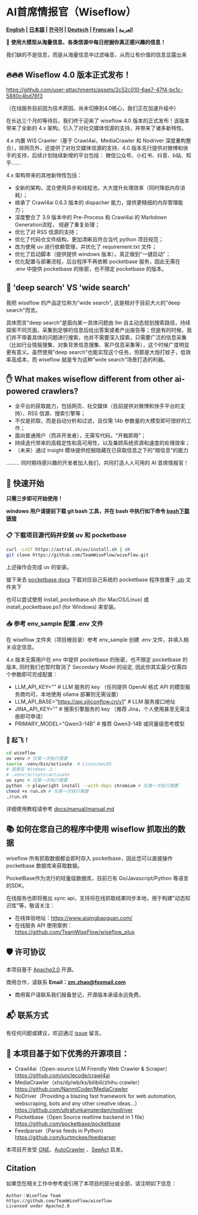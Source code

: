 # AI首席情报官（Wiseflow）

**[English](README_EN.md) | [日本語](README_JP.md) | [한국어](README_KR.md) | [Deutsch](README_DE.md) | [Français](README_FR.md) | [العربية](README_AR.md)**

🚀 **使用大模型从海量信息、各类信源中每日挖掘你真正感兴趣的信息！**

我们缺的不是信息，而是从海量信息中过滤噪音，从而让有价值的信息显露出来

## 🔥🔥🔥 Wiseflow 4.0 版本正式发布！

https://github.com/user-attachments/assets/2c52c010-6ae7-47f4-bc1c-5880c4bd76f3

（在线服务目前因为技术原因，尚未切换到4.0核心，我们正在加速升级中）

在长达三个月的等待后，我们终于迎来了 wiseflow 4.0 版本的正式发布！该版本带来了全新的 4.x 架构，引入了对社交媒体信源的支持，并带来了诸多新特性。

4.x 内置 WIS Crawler（基于 Crawl4ai，MediaCrawler 和 Nodriver 深度重构整合），除网页外，还提供了对社交媒体信源的支持，4.0 版本先行提供对微博和快手的支持，后续计划陆续新增的平台包括：
微信公众号、小红书、抖音、b站、知乎……

4.x 架构带来的其他新特性包括：

- 全新的架构，混合使用异步和线程池，大大提升处理效率（同时降低内存消耗）；
- 继承了 Crawl4ai 0.6.3 版本的 dispacher 能力，提供更精细的内存管理能力；
- 深度整合了 3.9 版本中的 Pre-Process 和 Crawl4ai 的 Markdown Generation流程， 规避了重复处理；
- 优化了对 RSS 信源的支持；
- 优化了代码仓文件结构，更加清晰且符合当代 python 项目规范；
- 改为使用 uv 进行依赖管理，并优化了 requirement.txt 文件；
- 优化了启动脚本（提供提供 windows 版本），真正做到"一键启动"；
- 优化配置与部署流程，后台程序不再依赖 pocketbase 服务，因此无需在 .env 中提供 pocketbase 的账密，也不限定 pocketbase 的版本。

## 🧐  'deep search' VS 'wide search'

我把 wiseflow 的产品定位称为"wide search", 这是相对于目前大火的"deep search"而言。

具体而言"deep search"是面向某一具体问题由 llm 自主动态规划搜索路径，持续探索不同页面，采集到足够的信息后给出答案或者产出报告等；但是有的时候，我们并不带着具体的问题进行搜索，也并不需要深入探索，只需要广泛的信息采集（比如行业情报搜集、对象背景信息搜集、客户信息采集等），这个时候广度明显更有意义。虽然使用"deep search"也能实现这个任务，但那是大炮打蚊子，低效率高成本，而 wiseflow 就是专为这种"wide search"场景打造的利器。

## ✋ What makes wiseflow different from other ai-powered crawlers?

- 全平台的获取能力，包括网页、社交媒体（目前提供对微博和快手平台的支持）、RSS 信源、搜索引擎等；
- 不仅是抓取，而是自动分析和过滤，且仅需 14b 参数量的大模型即可很好的工作；
- 面向普通用户（而非开发者），无需写代码，"开箱即用"；
- 持续迭代带来的高稳定性和高可用性，以及兼顾系统资源和速度的处理效率；
- （未来）通过 insight 模块提供挖掘隐藏在已获取信息之下的"暗信息"的能力

……… 同时期待感兴趣的开发者加入我们，共同打造人人可用的 AI 首席情报官！


## 🌟 快速开始

**只需三步即可开始使用！**

**windows 用户请提前下载 git bash 工具，并在 bash 中执行如下命令 [bash下载链接](https://git-scm.com/downloads/win)**

### 📋 下载项目源代码并安装 uv 和 pocketbase

```bash
curl -LsSf https://astral.sh/uv/install.sh | sh
git clone https://github.com/TeamWiseFlow/wiseflow.git
```

上述操作会完成 uv 的安装。

接下来去 [pocketbase docs](https://pocketbase.io/docs/) 下载对应自己系统的 pocketbase 程序放置于 [.pb](./pb/) 文件夹下

也可以尝试使用 install_pocketbase.sh (for MacOS/Linux) 或 install_pocketbase.ps1 (for Windows) 来安装。

### 📥 参考 env_sample 配置 .env 文件

在 wiseflow 文件夹（项目根目录）参考 env_sample 创建 .env 文件，并填入相关设定信息。

4.x 版本无需用户在.env 中提供 pocketbase 的账密，也不限定 pocketbase 的版本, 同时我们也暂时取消了 Secondary Model 的设定, 因此你其实最少仅需四个参数即可完成配置：

- LLM_API_KEY="" # LLM 服务的 key （任何提供 OpenAI 格式 API 的模型服务商均可，本地使用 ollama 部署则无需设置）
- LLM_API_BASE="https://api.siliconflow.cn/v1" # LLM 服务接口地址
- JINA_API_KEY="" # 搜索引擎服务的 key （推荐 Jina，个人使用甚至无需注册即可申请）
- PRIMARY_MODEL="Qwen3-14B" # 推荐 Qwen3-14B 或同量级思考模型

### 🚀  起飞！

```bash
cd wiseflow
uv venv # 仅第一次执行需要
source .venv/bin/activate  # Linux/macOS
# 或者在 Windows 上：
# .venv\Scripts\activate
uv sync # 仅第一次执行需要
python -m playwright install --with-deps chromium # 仅第一次执行需要
chmod +x run.sh # 仅第一次执行需要
./run.sh
```

详细使用教程请参考 [docs/manual/manual.md](./docs/manual/manual.md)

## 📚 如何在您自己的程序中使用 wiseflow 抓取出的数据

wiseflow 所有抓取数据都会即时存入 pocketbase，因此您可以直接操作 pocketbase 数据库来获取数据。

PocketBase作为流行的轻量级数据库，目前已有 Go/Javascript/Python 等语言的SDK。  

在线服务也即将推出 sync api，支持将在线抓取结果同步本地，用于构建"动态知识库"等，敬请关注：

  - 在线体验地址：https://www.aiqingbaoguan.com/ 
  - 在线服务 API 使用案例：https://github.com/TeamWiseFlow/wiseflow_plus


## 🛡️ 许可协议

本项目基于 [Apache2.0](LICENSE) 开源。

商用合作，请联系 **Email：zm.zhao@foxmail.com**

- 商用客户请联系我们报备登记，开源版本承诺永远免费。

## 📬 联系方式

有任何问题或建议，欢迎通过 [issue](https://github.com/TeamWiseFlow/wiseflow/issues) 留言。

## 🤝 本项目基于如下优秀的开源项目：

- Crawl4ai（Open-source LLM Friendly Web Crawler & Scraper） https://github.com/unclecode/crawl4ai
- MediaCrawler（xhs/dy/wb/ks/bilibili/zhihu crawler） https://github.com/NanmiCoder/MediaCrawler
- NoDriver（Providing a blazing fast framework for web automation, webscraping, bots and any other creative ideas...） https://github.com/ultrafunkamsterdam/nodriver
- Pocketbase（Open Source realtime backend in 1 file） https://github.com/pocketbase/pocketbase
- Feedparser（Parse feeds in Python） https://github.com/kurtmckee/feedparser

本项目开发受 [GNE](https://github.com/GeneralNewsExtractor/GeneralNewsExtractor)、[AutoCrawler](https://github.com/kingname/AutoCrawler) 、[SeeAct](https://github.com/OSU-NLP-Group/SeeAct) 启发。

## Citation

如果您在相关工作中参考或引用了本项目的部分或全部，请注明如下信息：

```
Author：Wiseflow Team
https://github.com/TeamWiseFlow/wiseflow
Licensed under Apache2.0
```
